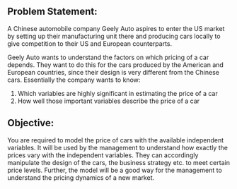 ## Problem Statement:

A Chinese automobile company Geely Auto aspires to enter the US market by setting up their manufacturing unit there and producing cars locally to give competition to their US and European counterparts. 
 
Geely Auto wants to understand the factors on which pricing of a car depends. They want to do this for the cars produced by the American and European countries, since their design is very different from the Chinese cars. Essentially the company wants to know:
1. Which variables are highly significant in estimating the price of a car
2. How well those important variables describe the price of a car

## Objective:

You are required to model the price of cars with the available independent variables. It will be used by the management to understand how exactly the prices vary with the independent variables. They can accordingly manipulate the design of the cars, the business strategy etc. to meet certain price levels. Further, the model will be a good way for the management to understand the pricing dynamics of a new market. 
